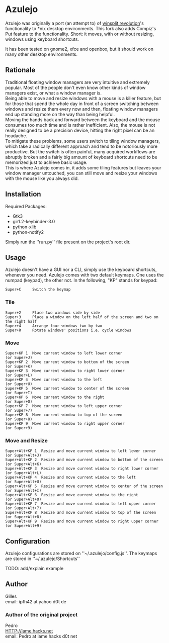 # Azulejo

Azulejo was originally a port (an attempt to) of [winsplit revolution](http://www.winsplit-revolution.com/)'s functionality to *nix desktop environments. This fork also adds Compiz's Put feature to the functionality.
Short: it moves, with or without resizing, windows using keyboard shortcuts.

It has been tested on gnome2, xfce and openbox, but it should work on many other desktop environments.

## Rationale

Traditional floating window managers are very intuitive and extremely popular. Most of the people don't even know other kinds of window managers exist, or what a window manager is.  
Being able to move and resize windows with a mouse is a killer feature, but for those that spend the whole day in front of a screen switching between windows and resize them every now and then, floating window managers end up standing more on the way than being helpful.  
Moving the hands back and forward between the keyboard and the mouse consumes too much time and is rather inefficient. Also, the mouse is not really designed to be a precision device, hitting the right pixel can be an headache.  
To mitigate these problems, some users switch to tiling window managers, which take a radically different approach and tend to be notoriously more productive. But the switch is often painful, many acquired workflows are abruptly broken and a fairly big amount of keyboard shortcuts need to be memorized just to achieve basic usage.  
This is where Azulejo comes in, it adds some tiling features but leaves your window manager untouched, you can still move and resize your windows with the mouse like you always did.

## Installation

Required Packages:

* Gtk3
* gir1.2-keybinder-3.0
* python-xlib
* python-notify2

Simply run the ''run.py'' file present on the project's root dir.


## Usage

Azulejo doesn't have a GUI nor a CLI, simply use the keyboard shortcuts, whenever you need.
Azulejo comes with two default keymaps. One uses the numpad (keypad), the other not. In the following, "KP" stands for keypad:

	Super+C		Switch the keymap

### Tile

	Super+2		Place two windows side by side
	Super+3		Place a window on the left half of the screen and two on the right half
	Super+4		Arrange four windows two by two
	Super+R		Rotate windows' positions i.e. cycle windows

### Move
	Super+KP 1	Move current window to left lower corner
	(or Super+J)	
	Super+KP 2	Move current window to bottom of the screen
	(or Super+K)
	Super+KP 3	Move current window to right lower corner
	(or Super+L)
	Super+KP 4	Move current window to the left
	(or Super+U)
	Super+KP 5	Move current window to center of the screen
	(or Super+I)
	Super+KP 6	Move current window to the right
	(or Super+O)
	Super+KP 7	Move current window to left upper corner
	(or Super+7)
	Super+KP 8	Move current window to top of the screen
	(or Super+8)
	Super+KP 9	Move current window to right upper corner
	(or Super+9)

### Move and Resize
	Super+Alt+KP 1	Resize and move current window to left lower corner
	(or Super+Alt+J)
	Super+Alt+KP 2	Resize and move current window to bottom of the screen
	(or Super+Alt+K)
	Super+Alt+KP 3	Resize and move current window to right lower corner
	(or Super+Alt+L)
	Super+Alt+KP 4	Resize and move current window to the left
	(or Super+Alt+U)
	Super+Alt+KP 5	Resize and move current window to center of the screen
	(or Super+Alt+I)
	Super+Alt+KP 6	Resize and move current window to the right
	(or Super+Alt+O)
	Super+Alt+KP 7	Resize and move current window to left upper corner
	(or Super+Alt+7)
	Super+Alt+KP 8	Resize and move current window to top of the screen
	(or Super+Alt+8)
	Super+Alt+KP 9	Resize and move current window to right upper corner
	(or Super+Alt+9)	
	
## Configuration

Azulejo configurations are stored on ''~/.azulejo/config.js''.
The keymaps are stored in ''~/.azulejo/Shortcuts''

TODO: add/explain example

## Author

Gilles   
email: ipfh42 at yahoo d0t de

### Author of the original project

Pedro   
[HTTP://lame hacks.net](http://lamehacks.net)   
email: Pedro at lame hacks d0t net
